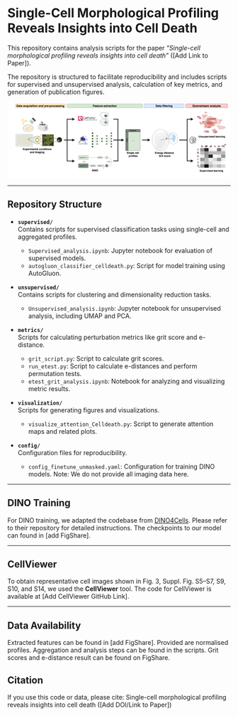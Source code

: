# Single-Cell Morphological Profiling Reveals Insights into Cell Death  

This repository contains analysis scripts for the paper *"Single-cell morphological profiling reveals insights into cell death"* ([Add Link to Paper]).  

The repository is structured to facilitate reproducibility and includes scripts for supervised and unsupervised analysis, calculation of key metrics, and generation of publication figures.

![Figure 1: Workflow overview for the work in the above paper](workflow_only.png)

---

## Repository Structure  

- **`supervised/`**  
  Contains scripts for supervised classification tasks using single-cell and aggregated profiles.  
  - `Supervised_analysis.ipynb`: Jupyter notebook for evaluation of supervised models.  
  - `autogluon_classifier_celldeath.py`: Script for model training using AutoGluon.  

- **`unsupervised/`**  
  Contains scripts for clustering and dimensionality reduction tasks.  
  - `Unsupervised_analysis.ipynb`: Jupyter notebook for unsupervised analysis, including UMAP and PCA.

- **`metrics/`**  
  Scripts for calculating perturbation metrics like grit score and e-distance.  
  - `grit_script.py`: Script to calculate grit scores.  
  - `run_etest.py`: Script to calculate e-distances and perform permutation tests.  
  - `etest_grit_analysis.ipynb`: Notebook for analyzing and visualizing metric results.  

- **`visualization/`**  
  Scripts for generating figures and visualizations.  
  - `visualize_attention_Celldeath.py`: Script to generate attention maps and related plots.

- **`config/`**  
  Configuration files for reproducibility.  
  - `config_finetune_unmasked.yaml`: Configuration for training DINO models. Note: We do not provide all imaging data here.

---

## DINO Training  

For DINO training, we adapted the codebase from [DINO4Cells](https://github.com/broadinstitute/DINO4Cells_code). Please refer to their repository for detailed instructions. The checkpoints to our model can found in [add FigShare].

---

## CellViewer  

To obtain representative cell images shown in Fig. 3, Suppl. Fig. S5–S7, S9, S10, and S14, we used the **CellViewer** tool. The code for CellViewer is available at [Add CellViewer GitHub Link].

---

## Data Availability
Extracted features can be found in [add FigShare]. Provided are normalised profiles. Aggregation and analysis steps can be found in the scripts. Grit scores and e-distance result can be found on FigShare.

## Citation
If you use this code or data, please cite:
Single-cell morphological profiling reveals insights into cell death ([Add DOI/Link to Paper])
